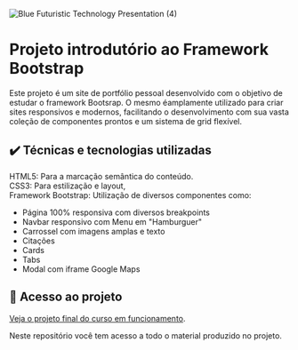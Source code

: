 

![Blue Futuristic Technology Presentation (4)](https://github.com/lshv04/bootstrapex1/assets/169161949/2bd130af-a353-40c6-97ef-30e72e6fa67f)



# Projeto introdutório ao Framework Bootstrap

Este projeto é um site de portfólio pessoal desenvolvido com o objetivo de estudar o framework Bootsrap. O mesmo éamplamente utilizado para criar sites responsivos e modernos, facilitando o desenvolvimento com sua vasta coleção de componentes prontos e um sistema de grid flexível.  

## ✔️ Técnicas e tecnologias utilizadas
HTML5: Para a marcação semântica do conteúdo.  
CSS3: Para estilização e layout,   
Framework Bootstrap: Utilização de diversos componentes como:  
- Página 100% responsiva com diversos breakpoints  
- Navbar responsivo com Menu em "Hamburguer"  
- Carrossel com imagens amplas e texto  
- Citações  
- Cards  
- Tabs  
- Modal com iframe Google Maps  




      
## 📁 Acesso ao projeto  

[Veja o projeto final do curso em funcionamento](https://lshv04.github.io/bootstrapex1/#local).

Neste repositório você tem acesso a todo o material produzido no projeto.


